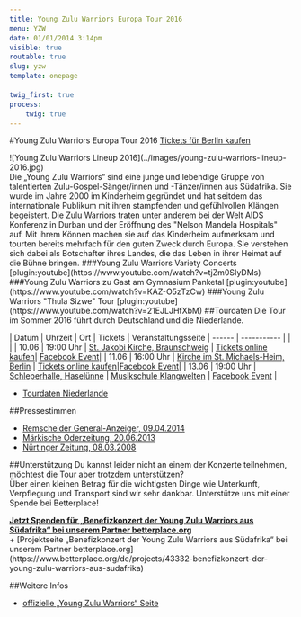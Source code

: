 ```yaml
---
title: Young Zulu Warriors Europa Tour 2016 
menu: YZW
date: 01/01/2014 3:14pm
visible: true
routable: true
slug: yzw
template: onepage

twig_first: true
process:
    twig: true
---
```



#Young Zulu Warriors Europa Tour 2016
<a class="button exclude center ticket-button" href="https://shop.ticketscript.com/channel/web2/start-order/rid/P38CFKGZ/language/de"><i class="fa fa-ticket"></i> Tickets für Berlin kaufen</a>
<!--div class="contentContainer semi_transparent" markdown="1" -->
<div class="centeredImage" markdown="1" >
![Young Zulu Warriors Lineup 2016](../images/young-zulu-warriors-lineup-2016.jpg)
</div>
Die „Young Zulu Warriors“ sind eine junge und lebendige Gruppe von talentierten Zulu-Gospel-Sänger/innen und -Tänzer/innen aus Südafrika. Sie wurde im Jahre 2000 im Kinderheim gegründet und hat seitdem das internationale Publikum mit ihren stampfenden und gefühlvollen Klängen begeistert.  
Die Zulu Warriors traten unter anderem bei der Welt AIDS Konferenz in Durban und der Eröffnung des "Nelson Mandela Hospitals" auf.
Mit ihrem Können machen sie auf das Kinderheim aufmerksam und tourten bereits mehrfach für den guten Zweck durch Europa.  
Sie verstehen sich dabei als Botschafter ihres Landes, die das Leben in ihrer Heimat auf die Bühne bringen.
###Young Zulu Warriors Variety Concerts
[plugin:youtube](https://www.youtube.com/watch?v=tjZm0SIyDMs)
###Young Zulu Warriors zu Gast am Gymnasium Panketal
[plugin:youtube](https://www.youtube.com/watch?v=KAZ-O5zTzCw)
###Young Zulu Warriors "Thula Sizwe" Tour
[plugin:youtube](https://www.youtube.com/watch?v=21EJLJHfXbM)
##Tourdaten
Die Tour im Sommer 2016 führt durch Deutschland und die Niederlande.

| Datum  | Uhrzeit | Ort | Tickets | Veranstaltungsseite
| ------ | ----------- |  | |
| 10.06 | 19:00 Uhr | [St. Jakobi Kirche, Braunschweig](https://goo.gl/maps/WokfVHaPHLF2) | [Tickets online kaufen](http://www.konzertkasse.de/product/benefizkonzert-der-young-zulu-warriors-traditioneller-gospel-und-zulu-dance-tickets.html)| [Facebook Event](https://www.facebook.com/events/1040782939321182/)|
| 11.06 | 16:00 Uhr | [Kirche im St. Michaels-Heim, Berlin](https://goo.gl/maps/4QfZxDzsLCQ2) | [Tickets online kaufen](https://shop.ticketscript.com/channel/web2/start-order/rid/P38CFKGZ/language/de)|[Facebook Event](https://www.facebook.com/events/108845399526089/)|
| 13.06 | 19:00 Uhr | [Schleperhalle, Haselünne](https://goo.gl/maps/fGAYdvZn8AF2)  | [Musikschule Klangwelten](http://www.musikschule-klangwelten.de) | [Facebook Event](https://www.facebook.com/events/629076323911639/) |
+ [Tourdaten Niederlande](http://www.godsgoldenacre.nl/tour-zuid-afrikaanse-god-s-golden-acre)

##Pressestimmen
+ [Remscheider General-Anzeiger, 09.04.2014](http://www.rga.de/lokales/wermelskirchen/mitreissender-auftritt-young-zulu-warriors-4081813.html "Mitreißender Auftritt der Young Zulu Warriors")
+ [Märkische Oderzeitung, 20.06.2013](http://www.moz.de/heimat/lokalredaktionen/bernau/artikel3/dg/0/1/1164975/ "Südafrikanische Rhythmen")
+ [Nürtinger Zeitung, 08.03.2008](http://www.ntz.de/nachrichten/kultur/artikel/young-zulu-warriors-im-k3n/ "Young Zulu Warriors im K3N")

##Unterstützung
Du kannst leider nicht an einem der Konzerte teilnehmen, möchtest die Tour aber trotzdem unterstützen?  
Über einen kleinen Betrag für die wichtigsten Dinge wie Unterkunft, Verpflegung und Transport sind wir sehr dankbar. Unterstütze uns mit einer Spende bei Betterplace!
<script type="text/javascript">
  /* Configure at https://www.betterplace.org/de/projects/43332-benefizkonzert-der-young-zulu-warriors-aus-sudafrika/manage/iframe_donation_form */
  var _bp_iframe        = _bp_iframe || {};
  _bp_iframe.project_id = 43332; /* REQUIRED */
  _bp_iframe.lang       = 'de'; /* Language of the form */
  /* Remove "//" for further customization but *only* if you really need to! */
  // _bp_iframe.width = 600; /* Custom iframe-tag-width, integer */
_bp_iframe.color = '7E5E3F'; /* Button and banderole color, hex without "#" */
_bp_iframe.background_color = 'f6f0e0'; /* Background-color, hex without "#" */
_bp_iframe.default_amount = 20; /* Donation-amount, integer 1-99 */
  // _bp_iframe.default_data_transfer_accepted = false; /* true (default), false */
_bp_iframe.recurring_interval = 'single'; /* Interval for recurring donations, string out of ["single", "monthly", "quarter_yearly", "half_yearly", "yearly"] */
  (function() {
    var bp = document.createElement('script'); bp.type = 'text/javascript'; bp.async = true;
    bp.src = ('https:' == document.location.protocol ? 'https://' : 'http://') + 'asset1.betterplace.org/assets/load_donation_iframe.js';
    var s = document.getElementsByTagName('script')[0]; s.parentNode.insertBefore(bp, s);
  })();
</script>
<div id="betterplace_donation_iframe" style="background: transparent url('https://www.betterplace.org/assets/new_spinner.gif') 275px 20px no-repeat;"><strong><a href="https://www.betterplace.org/de/projects/43332-benefizkonzert-der-young-zulu-warriors-aus-sudafrika/donations/new">Jetzt Spenden für „Benefizkonzert der Young Zulu Warriors aus Südafrika“ bei unserem Partner betterplace.org</a></strong></div>
+ [Projektseite „Benefizkonzert der Young Zulu Warriors aus Südafrika“ bei unserem Partner betterplace.org](https://www.betterplace.org/de/projects/43332-benefizkonzert-der-young-zulu-warriors-aus-sudafrika)
  
##Weitere Infos
+ [offizielle „Young Zulu Warriors“ Seite](http://godsgoldenacre.org/youngzuluwarriors.html "God's Golden Acre's Young Zulu Warriors")  
<!--/div-->